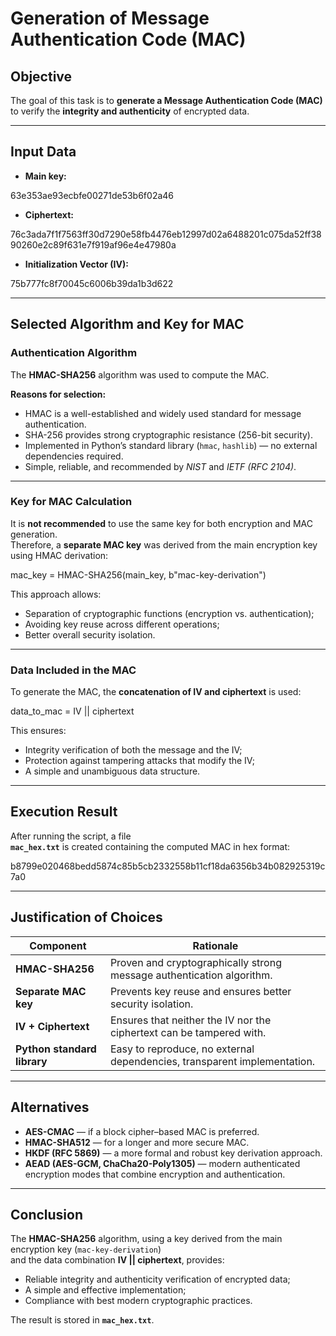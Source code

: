 # Generation of Message Authentication Code (MAC)

## Objective
The goal of this task is to **generate a Message Authentication Code (MAC)** to verify the **integrity and authenticity** of encrypted data.

---

## Input Data

- **Main key:**

63e353ae93ecbfe00271de53b6f02a46


- **Ciphertext:**

76c3ada7f1f7563ff30d7290e58fb4476eb12997d02a6488201c075da52ff3890260e2c89f631e7f919af96e4e47980a

- **Initialization Vector (IV):**

75b777fc8f70045c6006b39da1b3d622

---

## Selected Algorithm and Key for MAC

### Authentication Algorithm
The **HMAC-SHA256** algorithm was used to compute the MAC.

**Reasons for selection:**
- HMAC is a well-established and widely used standard for message authentication.  
- SHA-256 provides strong cryptographic resistance (256-bit security).  
- Implemented in Python’s standard library (`hmac`, `hashlib`) — no external dependencies required.  
- Simple, reliable, and recommended by *NIST* and *IETF (RFC 2104)*.

---

### Key for MAC Calculation
It is **not recommended** to use the same key for both encryption and MAC generation.  
Therefore, a **separate MAC key** was derived from the main encryption key using HMAC derivation:

mac_key = HMAC-SHA256(main_key, b"mac-key-derivation")


This approach allows:
- Separation of cryptographic functions (encryption vs. authentication);  
- Avoiding key reuse across different operations;  
- Better overall security isolation.

---

### Data Included in the MAC
To generate the MAC, the **concatenation of IV and ciphertext** is used:

data_to_mac = IV || ciphertext


This ensures:
- Integrity verification of both the message and the IV;  
- Protection against tampering attacks that modify the IV;  
- A simple and unambiguous data structure.

---

## Execution Result

After running the script, a file  
**`mac_hex.txt`** is created containing the computed MAC in hex format:

b8799e020468bedd5874c85b5cb2332558b11cf18da6356b34b082925319c7a0


---

## Justification of Choices

| Component | Rationale |
|------------|------------|
| **HMAC-SHA256** | Proven and cryptographically strong message authentication algorithm. |
| **Separate MAC key** | Prevents key reuse and ensures better security isolation. |
| **IV + Ciphertext** | Ensures that neither the IV nor the ciphertext can be tampered with. |
| **Python standard library** | Easy to reproduce, no external dependencies, transparent implementation. |

---

## Alternatives

- **AES-CMAC** — if a block cipher–based MAC is preferred.  
- **HMAC-SHA512** — for a longer and more secure MAC.  
- **HKDF (RFC 5869)** — a more formal and robust key derivation approach.  
- **AEAD (AES-GCM, ChaCha20-Poly1305)** — modern authenticated encryption modes that combine encryption and authentication.

---

## Conclusion
The **HMAC-SHA256** algorithm, using a key derived from the main encryption key (`mac-key-derivation`)  
and the data combination **IV || ciphertext**, provides:

- Reliable integrity and authenticity verification of encrypted data;  
- A simple and effective implementation;  
- Compliance with best modern cryptographic practices.

The result is stored in **`mac_hex.txt`**.


